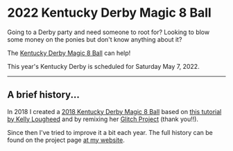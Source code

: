 # 2022 Kentucky Derby Magic 8 Ball

Going to a Derby party and need someone to root for? Looking to blow some money on the ponies but don't know anything about it?

The [Kentucky Derby Magic 8 Ball](https://2022-derby-magic-8.netlify.app) can help!

This year's Kentucky Derby is scheduled for Saturday May 7, 2022.

---

## A brief history...

In 2018 I created a [2018 Kentucky Derby Magic 8 Ball](https://2018-derby-8ball.glitch.me/) based on [this tutorial by Kelly Lougheed](https://medium.com/@kellylougheed/javascript-magic-8-ball-with-basic-dom-manipulation-1636b83c3c26) and by remixing her [Glitch Project](https://glitch.com/~8ball-starter) (thank you!!).

Since then I've tried to improve it a bit each year. The full history can be found on the project page [at my website](https://danabyerly.com/projects/kentucky-derby-magic-8-ball/).
